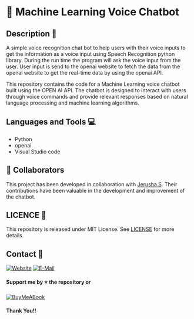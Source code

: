 # 🤖 Machine Learning Voice Chatbot

## Description 📝 

A simple voice recognition chat bot to help users with their voice inputs to get the information as a voice input using Speech Recognition python library. During the run time the program will ask the voice input from the user. User input is send to the openai website to fetch the data from the openai website to get the real-time data by using the openai API. 

This repository contains the code for a Machine Learning voice chatbot built using the OPEN AI API. The chatbot is designed to interact with users through voice commands and provide relevant responses based on natural language processing and machine learning algorithms.

## Languages and Tools 💻

- Python 
- openai 
- Visual Studio code 

## 🤝 Collaborators

This project has been developed in collaboration with [Jerusha S](https://github.com/jerusha-keira). Their contributions have been valuable in the development and improvement of the chatbot.

## LICENCE 📄

This repository is released under MIT License. See [LICENSE](/LICENSE) for more details. 

## Contact 📱

[![Website](https://img.shields.io/badge/website-000000?style=for-the-badge&logo=About.me&logoColor=white)](https://rubangino.in/)
[![E-Mail](https://img.shields.io/badge/Gmail-D14836?style=for-the-badge&logo=gmail&logoColor=white)](mailto:info@rubangino.in)

#### Support me by ⭐ the repository or

[![BuyMeABook](https://img.shields.io/badge/Buy%20Me%20a%20Book-ffdd00?style=for-the-badge&logo=buy-me-a-book&logoColor=black)
](https://bit.ly/3M5jxLd)

#### Thank You!!
